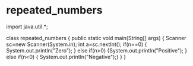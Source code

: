 # repeated_numbers
import java.util.*;

class repeated_numbers
{
public static void main(String[] args)
{
Scanner sc=new Scanner(System.in);
int a=sc.nextInt();
if(n==0)
{
System.out.println("Zero");
}
else if(n>0)
{System.out.println("Positive");
}
else if(n<0)
{
System.out.println("Negative");}
}
}
